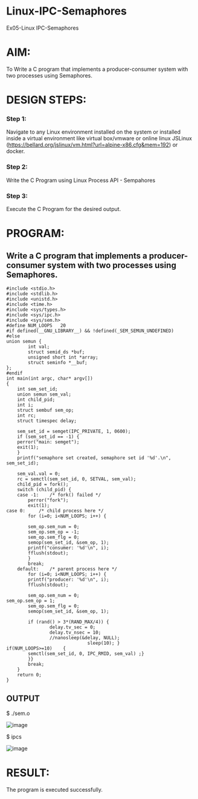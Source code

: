 # Linux-IPC-Semaphores
Ex05-Linux IPC-Semaphores

# AIM:
To Write a C program that implements a producer-consumer system with two processes using Semaphores.

# DESIGN STEPS:

### Step 1:

Navigate to any Linux environment installed on the system or installed inside a virtual environment like virtual box/vmware or online linux JSLinux (https://bellard.org/jslinux/vm.html?url=alpine-x86.cfg&mem=192) or docker.

### Step 2:

Write the C Program using Linux Process API - Sempahores

### Step 3:

Execute the C Program for the desired output. 

# PROGRAM:

## Write a C program that implements a producer-consumer system with two processes using Semaphores.

```
#include <stdio.h>	
#include <stdlib.h>     
#include <unistd.h>	 
#include <time.h>	 
#include <sys/types.h>   
#include <sys/ipc.h>     
#include <sys/sem.h>	
#define NUM_LOOPS	20	
#if defined(__GNU_LIBRARY__) && !defined(_SEM_SEMUN_UNDEFINED)
#else
union semun {
        int val;                   
        struct semid_ds *buf;       
        unsigned short int *array; 
        struct seminfo *__buf;     
};
#endif
int main(int argc, char* argv[])
{
    int sem_set_id;	      
    union semun sem_val;      
    int child_pid;	      
    int i;		      
    struct sembuf sem_op;     
    int rc;		      
    struct timespec delay;    

    sem_set_id = semget(IPC_PRIVATE, 1, 0600);
    if (sem_set_id == -1) {
	perror("main: semget");
	exit(1);
    }
    printf("semaphore set created, semaphore set id '%d'.\n", sem_set_id);
   
    sem_val.val = 0;
    rc = semctl(sem_set_id, 0, SETVAL, sem_val);
    child_pid = fork();
    switch (child_pid) {
	case -1:	/* fork() failed */
	    perror("fork");
	    exit(1);
case 0:		/* child process here */
	    for (i=0; i<NUM_LOOPS; i++) {
	
		sem_op.sem_num = 0;
		sem_op.sem_op = -1;
		sem_op.sem_flg = 0;
		semop(sem_set_id, &sem_op, 1);
		printf("consumer: '%d'\n", i);
		fflush(stdout);
	    }
	    break;
	default:	/* parent process here */
	    for (i=0; i<NUM_LOOPS; i++) {
		printf("producer: '%d'\n", i);
		fflush(stdout);
		
		sem_op.sem_num = 0;
sem_op.sem_op = 1;
		sem_op.sem_flg = 0;
		semop(sem_set_id, &sem_op, 1);
		
		if (rand() > 3*(RAND_MAX/4)) {
	    	    delay.tv_sec = 0;
	    	    delay.tv_nsec = 10;
	    	    //nanosleep(&delay, NULL);
		                      sleep(10); }
if(NUM_LOOPS>=10)    {
	    semctl(sem_set_id, 0, IPC_RMID, sem_val) ;} 
	    }}
	    break;
    }
    return 0;
}

```




## OUTPUT
$ ./sem.o 

![image](https://github.com/user-attachments/assets/df748ee6-1314-47d5-bbeb-262e42f026e5)



$ ipcs


![image](https://github.com/user-attachments/assets/5041fd07-de9a-4971-893e-5a4a36fdd15f)



# RESULT:
The program is executed successfully.
